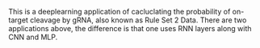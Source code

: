 This is a deeplearning application of cacluclating the probability of on-target cleavage by gRNA, also known as Rule Set 2 Data.
There are two applications above, the difference is that one uses RNN layers along with CNN and MLP.
